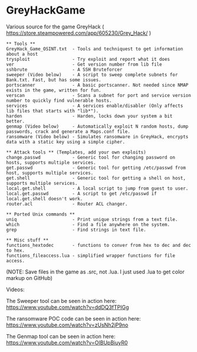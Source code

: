 # GreyHackGame
Various source for the game GreyHack ( https://store.steampowered.com/app/605230/Grey_Hack/ )

```
** Tools **
GreyHack_Game_OSINT.txt  - Tools and techniquest to get information about a host
trysploit                - Try exploit and report what it does
ver                      - Get version number from lib file
sshbrute                 - A SSH Bruteforcer
sweeper (Video below)    - A script to sweep complete subnets for Bank.txt. Fast, but has some issues.
portscanner              - A basic portscanner. Not needed since NMAP exists in the game, written for fun.
verscan                  - Scans a subnet for port and service version number to quickly find vulnerable hosts.
services                 - A services enable/disabler (Only affects lib files that starts with "lib*").
harden                   - Harden, locks down your system a bit better.
genmap (Video below)     - Automatically exploit N random hosts, dump passwords, crack and generate a Maps.conf file.
ransomware (Video below) - Simulates ransomware in GreyHack, encrypts data with a static key using a simple cipher.

** Attack tools ** (Templates, add your own exploits)
change.passwd            - Generic tool for changing password on hosts, supports multiple services. 
get.passwd               - Generic tool for getting /etc/passwd from host, supports multiple services.
get.shell                - Generic tool for getting a shell on host, supports multiple services.
local.get.shell          - A local script to jump from guest to user.
local.get.passwd         - A script to get /etc/passwd if local.get.shell doesn't work.
router.acl               - Router ACL changer.

** Ported Unix commands **
uniq                     - Print unique strings from a text file.
which                    - Find a file anywhere on the system.
grep                     - Find strings in text file.

** Misc stuff **
functions_hextodec       - functions to conver from hex to dec and dec to hex.
functions_fileaccess.lua - simplified wrapper functions for file access.
```
(NOTE: Save files in the game as .src, not .lua. I just used .lua to get color markup on GitHub)

Videos:

The Sweeper tool can be seen in action here: https://www.youtube.com/watch?v=ddDQ3fTPIGg

The ransomware POC code can be seen in action here: https://www.youtube.com/watch?v=zUsNh2jP9no

The Genmap tool can be seen in action here: https://www.youtube.com/watch?v=OIBUpBiuyR0

